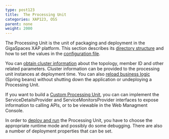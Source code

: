 ```yaml
---
type: post123
title:  The Processing Unit
categories: XAP123, OSS
parent: none
weight: 2000
---
```



The Processing Unit is the unit of packaging and deployment in the GigaSpaces XAP platform. This section describes its [directory structure](./the-processing-unit-structure-and-configuration.html) and how to set the values in the [configuration file](./configuring-processing-unit-elements.html).

You can [obtain cluster information](./obtaining-cluster-information.html) about the topology, member ID and other related parameters. Cluster information can be provided to the processing unit instances at deployment time. You can also [reload business logic](./reloading-business-logic.html) (Spring beans) without shutting down the application or undeploying a Processing Unit.

If you want to build a [Custom Processing Unit](./custom-processing-unit-details-and-monitors.html), you can can implement the ServiceDetailsProvider and ServiceMonitorsProvider interfaces to expose information to calling APIs, or to be viewable in the Web Managment Console.

In order to [deploy and run](./deploying-and-running-overview.html) the Processing Unit, you have to choose the appropriate runtime mode and possibly do some debugging. There are also a number of deployment properties that can be set.




